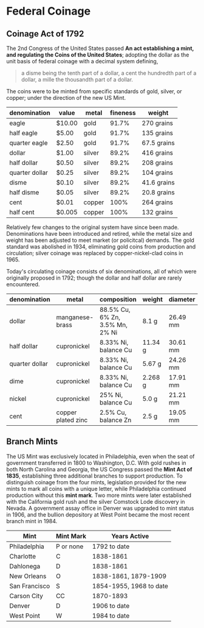 # Federal Coinage

## Coinage Act of 1792

The 2nd Congress of the United States passed **An act establishing a mint, and regulating the Coins of the United States**;
adopting the dollar as the unit basis of federal coinage with a decimal system defining,

> a disme being the tenth part of a dollar, a cent the hundredth part of a dollar, a mille the thousandth part of a dollar.

The coins were to be minted from specific standards of gold, silver, or copper; under the direction of the new US Mint.

| denomination   | value  | metal  | fineness | weight      |
| -------------- | ------ | ------ | -------- | ----------- |
| eagle          | $10.00 | gold   | 91.7%    | 270 grains  |
| half eagle     | $5.00  | gold   | 91.7%    | 135 grains  |
| quarter eagle  | $2.50  | gold   | 91.7%    | 67.5 grains |
| dollar         | $1.00  | silver | 89.2%    | 416 grains  |
| half dollar    | $0.50  | silver | 89.2%    | 208 grains  |
| quarter dollar | $0.25  | silver | 89.2%    | 104 grains  |
| disme          | $0.10  | silver | 89.2%    | 41.6 grains |
| half disme     | $0.05  | silver | 89.2%    | 20.8 grains |
| cent           | $0.01  | copper | 100%     | 264 grains  |
| half cent      | $0.005 | copper | 100%     | 132 grains  |

Relatively few changes to the original system have since been made. Denominations have been introduced and retired,
while the metal size and weight has been adjusted to meet market (or policitcal) demands. The gold standard was abolished
in 1934, eliminating gold coins from production and circulation; silver coinage was replaced by copper-nickel-clad coins
in 1965.

Today's circulating coinage consists of six denominations, all of which were originally proposed in 1792; though the dollar
and half dollar are rarely encountered.

| denomination   | metal              | composition                     | weight  | diameter | thickness | edge     |
| -------------- | ------------------ | ------------------------------- | ------- | -------- | --------- | -------- |
| dollar         | manganese-brass    | 88.5% Cu, 6% Zn, 3.5% Mn, 2% Ni | 8.1 g   | 26.49 mm | 2.0 mm    | lettered |
| half dollar    | cupronickel        | 8.33% Ni, balance Cu            | 11.34 g | 30.61 mm | 2.15 mm   | reeded   |
| quarter dollar | cupronickel        | 8.33% Ni, balance Cu            | 5.67 g  | 24.26 mm | 1.75 mm   | reeded   |
| dime           | cupronickel        | 8.33% Ni, balance Cu            | 2.268 g | 17.91 mm | 1.35 mm   | reeded   |
| nickel         | cupronickel        | 25% Ni, balance Cu              | 5.0 g   | 21.21 mm | 1.95 mm   | plain    |
| cent           | copper plated zinc | 2.5% Cu, balance Zn             | 2.5 g   | 19.05 mm | 1.52 mm   | plain    |

## Branch Mints

The US Mint was exclusively located in Philadelphia, even when the seat of government transferred in 1800 to Washington, D.C.
With gold rushes in both North Carolina and Georgia, the US Congress passed the **Mint Act of 1835**, establishing three
additional branches to support production. To distinguish coinage from the four mints, legislation provided for the new mints
to mark all coins with a unique letter, while Philadelphia continued production without this **mint mark**. Two more mints
were later established with the California gold rush and the silver Comstock Lode discovery in Nevada. A government assay
office in Denver was upgraded to mint status in 1906, and the bullion depository at West Point became the most recent branch
mint in 1984.

| Mint          | Mint Mark | Years Active            |
| ------------- | --------- | ----------------------- |
| Philadelphia  | P or none | 1792 to date            |
| Charlotte     | C         | 1838-1861               |
| Dahlonega     | D         | 1838-1861               |
| New Orleans   | O         | 1838-1861, 1879-1909    |
| San Francisco | S         | 1854-1955, 1968 to date |
| Carson City   | CC        | 1870-1893               |
| Denver        | D         | 1906 to date            |
| West Point    | W         | 1984 to date            |
